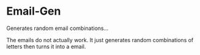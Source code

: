 # Email-Gen


Generates random email combinations...

The emails do not actually work. It just generates random combinations of letters then turns it into a email.
